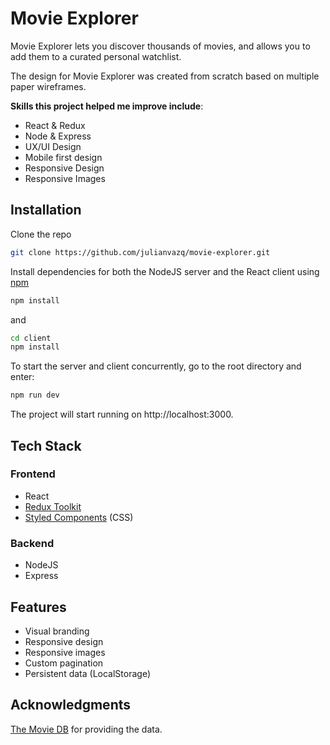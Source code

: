 # Movie Explorer

Movie Explorer lets you discover thousands of movies, and allows you to add them to a curated personal watchlist. 

The design for Movie Explorer was created from scratch based on multiple paper wireframes.

**Skills this project helped me improve include**:
- React & Redux 
- Node & Express
- UX/UI Design
- Mobile first design
- Responsive Design
- Responsive Images

## Installation

Clone the repo

```bash
git clone https://github.com/julianvazq/movie-explorer.git
```

Install dependencies for both the NodeJS server and the React client using [npm](https://www.npmjs.com/)

```bash
npm install 
```
and 

```bash
cd client
npm install 
```
To start the server and client concurrently, go to the root directory and enter:

```bash
npm run dev 
```

The project will start running on http://localhost:3000.

## Tech Stack

### Frontend

- React 
- [Redux Toolkit](https://redux-toolkit.js.org/)
- [Styled Components](https://styled-components.com/) (CSS)

### Backend

- NodeJS
- Express

## Features

- Visual branding
- Responsive design
- Responsive images
- Custom pagination
- Persistent data (LocalStorage)

## Acknowledgments

[The Movie DB](https://www.themoviedb.org/) for providing the data.
